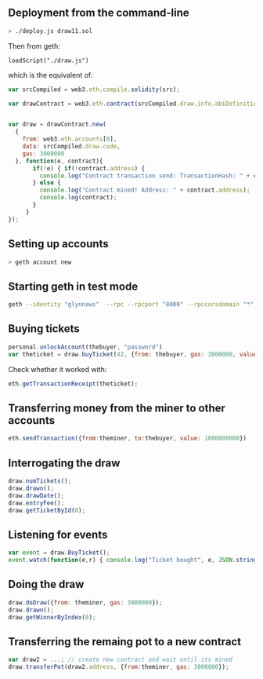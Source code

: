 ## Deployment from the command-line

```sh
> ./deploy.js draw11.sol
```

Then from geth:

```
loadScript("./draw.js")
```

which is the equivalent of:

```js
var srcCompiled = web3.eth.compile.solidity(src);

var drawContract = web3.eth.contract(srcCompiled.draw.info.abiDefinition);


var draw = drawContract.new(
  {
    from: web3.eth.accounts[0],
    data: srcCompiled.draw.code, 
    gas: 3000000
  }, function(e, contract){
       if(!e) { if(!contract.address) {
         console.log("Contract transaction send: TransactionHash: " + contract.transactionHash + " waiting to be mined...");
       } else {
         console.log("Contract mined! Address: " + contract.address);
         console.log(contract);
       } 
     }
});
```
## Setting up accounts

```sh
> geth account new
```

## Starting geth in test mode

```sh
geth --identity "glynnaws"  --rpc --rpcport "8000" --rpccorsdomain "*" --port "30303" --nodiscover --ipcapi "admin,db,eth,debug,miner,net,shh,txpool,personal,web3" --rpcapi "db,eth,net,web3" --autodag --networkid 1900 --nat "any" --unlock "175b92f61ce2c633354234e50b862832f3e6377a" --mine --minerthreads "1" console 
```

## Buying tickets

```js
personal.unlockAccount(thebuyer, "password")
var theticket = draw.buyTicket(42, {from: thebuyer, gas: 3000000, value: 100000000000000000 });
```

Check whether it worked with:

```js
eth.getTransactionReceipt(theticket);
```

## Transferring money from the miner to other accounts

```js
eth.sendTransaction({from:theminer, to:thebuyer, value: 1000000000})
```

## Interrogating the draw

```js
draw.numTickets();
draw.drawn();
draw.drawDate();
draw.entryFee();
draw.getTicketById(0);
```

## Listening for events

```js
var event = draw.BuyTicket();
event.watch(function(e,r) { console.log("Ticket bought", e, JSON.stringify(r)); });
```

## Doing the draw

```js
draw.doDraw({from: theminer, gas: 3000000});
draw.drawn();
draw.getWinnerByIndex(0);
```

## Transferring the remaing pot to a new contract

```js
var draw2 = ...; // create new contract and wait until its mined
draw.transferPot(draw2.address, {from:theminer, gas: 3000000});
```
